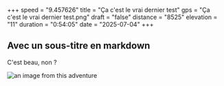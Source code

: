 +++
speed = "9.457626"
title = "Ça c'est le vrai dernier test"
gps = "Ça c'est le vrai dernier test.png"
draft = "false"
distance = "8525"
elevation = "11"
duration = "0:54:05"
date = "2025-07-04"
+++


## Avec un sous-titre en markdown 

C'est beau, non ?

![an image from this adventure](81abc1ab-402f-44b7-846c-76abf512c5ff.jpg)

